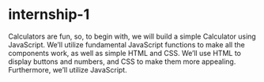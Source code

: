 # internship-1
 Calculators are fun, so, to begin with, we will build a simple Calculator using JavaScript. We’ll utilize fundamental JavaScript functions to make all the components work, as well as simple HTML and CSS. We’ll use HTML to display buttons and numbers, and CSS to make them more appealing. Furthermore, we’ll utilize JavaScript.
